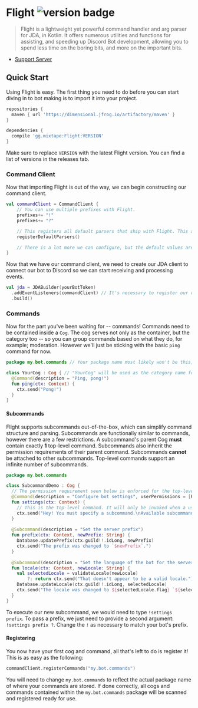 # Flight ![version badge](https://img.shields.io/maven-metadata/v?metadataUrl=https://dimensional.jfrog.io/artifactory/maven/gg/mixtape/Flight/maven-metadata.xml)

> Flight is a lightweight yet powerful command handler and arg parser for JDA, in Kotlin. It offers numerous utilities and functions for assisting, and speeding up Discord Bot development, allowing you to spend less time on the boring bits, and more on the important bits.

- [Support Server](https://discord.gg/Vkbmb8kuH4)

## Quick Start

Using Flight is easy. The first thing you need to do before you can start diving in to bot making is to import it into your project.

```gradle
repositories {
  maven { url 'https://dimensional.jfrog.io/artifactory/maven' }
}

dependencies {
  compile 'gg.mixtape:Flight:VERSION'
}
```

Make sure to replace `VERSION` with the latest Flight version. You can find a list of versions in the releases tab.

### Command Client

Now that importing Flight is out of the way, we can begin constructing our command client.

```kotlin
val commandClient = CommandClient {
    // You can use multiple prefixes with Flight.
    prefixes+= "!"
    prefixes+= "?"

    // This registers all default parsers that ship with Flight. This allows us to make use of Flight's arg-parsing capabilities.
    registerDefaultParsers()

    // There is a lot more we can configure, but the default values are fine for our needs.
}
```

Now that we have our command client, we need to create our JDA client to connect our bot to Discord so we can start receiving and processing events.

```kotlin
val jda = JDABuilder(yourBotToken)
  .addEventListeners(commandClient) // It's necessary to register our command client as an event listener so that it can process commands. This is also necessary for event waiting.
  .build()
```

### Commands

Now for the part you've been waiting for -- commands!
Commands need to be contained inside a `Cog`. The cog serves not only as the container, but the category too -- so you can group commands based on what they do, for example; moderation. However we'll just be sticking with the basic `ping` command for now.

```kotlin
package my.bot.commands // Your package name most likely won't be this, but this is included as it's necessary for registering commands with the command client.

class YourCog : Cog { // "YourCog" will be used as the category name for commands within this cog.
  @Command(description = "Ping, pong!")
  fun ping(ctx: Context) {
    ctx.send("Pong!")
  }
}
```

#### Subcommands

Flight supports subcommands out-of-the-box, which can simplify command structure and parsing. Subcommands are functionally similar to commands, however there are a few restrictions. A subcommand's parent Cog **must** contain exactly **1** top-level command. Subcommands also inherit the permission requirements of their parent command. Subcommands **cannot** be attached to other subcommands.
Top-level commands support an infinite number of subcommands.

```kotlin
package my.bot.commands

class SubcommandDemo : Cog {
  // The permission requirement seen below is enforced for the top-level command, and any subcommands it may have.
  @Command(description = "Configure bot settings", userPermissions = [Permission.MANAGE_SERVER])
  fun settings(ctx: Context) {
    // This is the top-level command. It will only be invoked when a user does not specify a (valid) subcommand.
    ctx.send("Hey! You must specify a subcommand.\nAvailable subcommands:\n`prefix` `locale`")
  }
  
  @Subcommand(description = "Set the server prefix")
  fun prefix(ctx: Context, newPrefix: String) {
    Database.updatePrefix(ctx.guild!!.idLong, newPrefix)
    ctx.send("The prefix was changed to `$newPrefix`.")
  }
  
  @Subcommand(description = "Set the language of the bot for the server.")
  fun locale(ctx: Context, newLocale: String) {
    val selectedLocale = validateLocale(newLocale)
        ?: return ctx.send("That doesn't appear to be a valid locale.")
    Database.updateLocale(ctx.guild!!.idLong, selectedLocale)
    ctx.send("The locale was changed to ${selectedLocale.flag} `${selectedLocale.asIso}`.")
  }
}
```

To execute our new subcommand, we would need to type `!settings prefix`. To pass a prefix, we just need to provide a second argument: `!settings prefix ?`.
Change the `!` as necessary to match your bot's prefix.

#### Registering

You now have your first cog and command, all that's left to do is register it! This is as easy as the following:

```kotlin
commandClient.registerCommands("my.bot.commands")
```

You will need to change `my.bot.commands` to reflect the actual package name of where your commands are stored. If done correctly, all cogs and commands contained within the `my.bot.commands` package will be scanned and registered ready for use.
